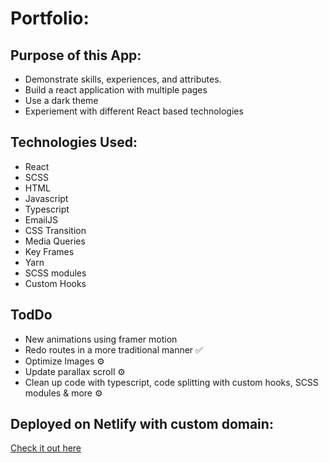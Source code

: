 # Portfolio: 

## Purpose of this App:
- Demonstrate skills, experiences, and attributes.
- Build a react application with multiple pages 
- Use a dark theme 
- Experiement with different React based technologies

## Technologies Used:
- React
- SCSS
- HTML
- Javascript
- Typescript
- EmailJS
- CSS Transition
- Media Queries
- Key Frames
- Yarn
- SCSS modules
- Custom Hooks

## TodDo
- New animations using framer motion
- Redo routes in a more traditional manner ✅
- Optimize Images ⚙️
- Update parallax scroll ⚙️
- Clean up code with typescript, code splitting with custom hooks, SCSS modules & more ⚙️

## Deployed on Netlify with custom domain:

[Check it out here ](https://www.tim-angus.com/)

